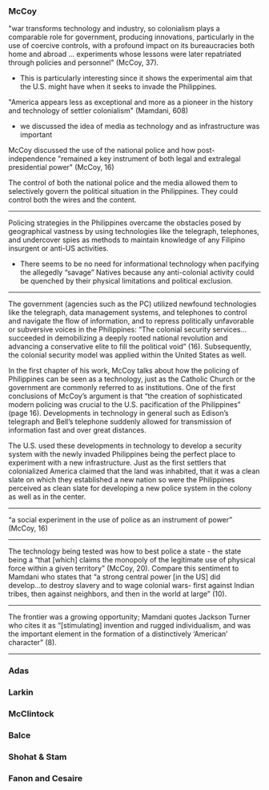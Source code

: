 ### McCoy

"war transforms technology and industry, so colonialism plays a comparable role for government, producing innovations, particularly in the use of coercive controls, with a profound impact on its bureaucracies both home and abroad ... experiments whose lessons were later repatriated through policies and personnel" (McCoy, 37).

- This is particularly interesting since it shows the experimental aim that the U.S. might have when it seeks to invade the Philippines.

"America appears less as exceptional and more as a pioneer in the history and technology of settler colonialism" (Mamdani, 608)

- we discussed the idea of media as technology and as infrastructure was important

McCoy discussed the use of the national police and how post-independence "remained a key instrument of both legal and extralegal presidential power" (McCoy, 16)

The control of both the national police and the media allowed them to selectively govern the political situation in the Philippines. They could control both the wires and the content.

-----

Policing strategies in the Philippines overcame the obstacles posed by geographical vastness by using technologies like the telegraph, telephones, and undercover spies as methods to maintain knowledge of any Filipino insurgent or anti-US activities.


- There seems to be no need for informational technology when pacifying the allegedly “savage” Natives because any anti-colonial activity could be quenched by their physical limitations and political exclusion.
-----

The government (agencies such as the PC) utilized newfound technologies like the telegraph, data management systems, and telephones to control and navigate the flow of information, and to repress politically unfavorable or subversive voices in the Philippines: “The colonial security services… succeeded in demobilizing a deeply rooted national revolution and advancing a conservative elite to fill the political void” (16). Subsequently, the colonial security model was applied within the United States as well.

In the first chapter of his work, McCoy talks about how the policing of Philippines can be seen as a technology, just as the Catholic Church or the government are commonly referred to as institutions. One of the first conclusions of McCoy’s argument is that “the creation of sophisticated modern policing was crucial to the U.S. pacification of the Philippines” (page 16). Developments in technology in general such as Edison’s telegraph and Bell’s telephone suddenly allowed for transmission of information fast and over great distances.

The U.S. used these developments in technology to develop a security system with the newly invaded Philippines being the perfect place to experiment with a new infrastructure. Just as the first settlers that colonialized America claimed that the land was inhabited, that it was a clean slate on which they established a new nation so were the Philippines perceived as clean slate for developing a new police system in the colony as well as in the center.

------

“a social experiment in the use of police as an instrument of power” (McCoy, 16)

------

The technology being tested was how to best police a state - the state being a “that [which] claims the monopoly of the legitimate use of physical force within a given territory” (McCoy, 20). Compare this sentiment to Mamdani who states that “a strong central power [in the US] did develop...to destroy slavery and to wage colonial wars- first against Indian tribes, then against neighbors, and then in the world at large” (10).

------

The frontier was a growing opportunity; Mamdani quotes Jackson Turner who cites it as “[stimulating] invention and rugged individualism, and was the important element in the formation of a distinctively ‘American’ character” (8).

-------




### Adas

### Larkin

### McClintock

### Balce

### Shohat & Stam

### Fanon and Cesaire
